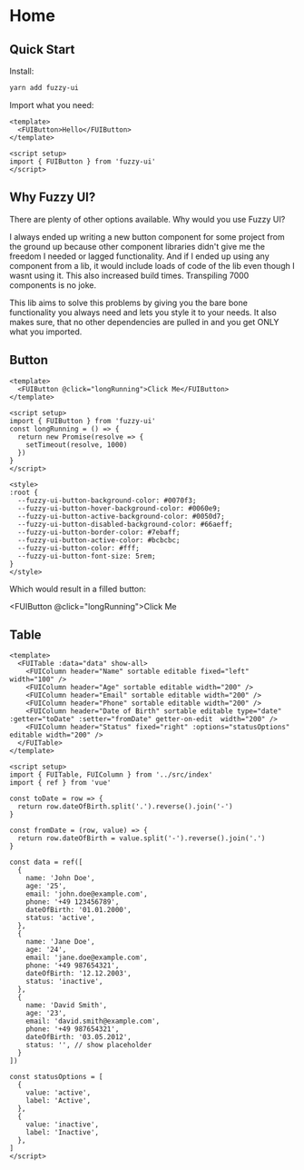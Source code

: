 # Home

## Quick Start

Install:

```sh
yarn add fuzzy-ui
```

Import what you need:

```vue
<template>
  <FUIButton>Hello</FUIButton>
</template>

<script setup>
import { FUIButton } from 'fuzzy-ui'
</script>
```

## Why Fuzzy UI?

There are plenty of other options available. Why would you use Fuzzy UI?

I always ended up writing a new button component for some project from the ground up because other component libraries didn't give me the freedom I needed or lagged functionality. And if I ended up using any component from a lib, it would include loads of code of the lib even though I wasnt using it. This also increased build times. Transpiling 7000 components is no joke.

This lib aims to solve this problems by giving you the bare bone functionality you always need and lets you style it to your needs. It also makes sure, that no other dependencies are pulled in and you get ONLY what you imported.

## Button

```vue
<template>
  <FUIButton @click="longRunning">Click Me</FUIButton>
</template>

<script setup>
import { FUIButton } from 'fuzzy-ui'
const longRunning = () => {
  return new Promise(resolve => {
    setTimeout(resolve, 1000)
  })
}
</script>

<style>
:root {
  --fuzzy-ui-button-background-color: #0070f3;
  --fuzzy-ui-button-hover-background-color: #0060e9;
  --fuzzy-ui-button-active-background-color: #0050d7;
  --fuzzy-ui-button-disabled-background-color: #66aeff;
  --fuzzy-ui-button-border-color: #7ebaff;
  --fuzzy-ui-button-active-color: #bcbcbc;
  --fuzzy-ui-button-color: #fff;
  --fuzzy-ui-button-font-size: 5rem;
}
</style>
```

Which would result in a filled button:

<FUIButton @click="longRunning">Click Me</FUIButton>

<script setup>
import { FUIButton } from '../src/index'
const longRunning = () => {
  return new Promise(resolve => {
    setTimeout(resolve, 1000)
  })
}

import { FUITable, FUIColumn } from '../src/index'
import { ref } from 'vue'

const toDate = row => {
  return row.dateOfBirth.split('.').reverse().join('-')
}

const fromDate = (row, value) => {
  return row.dateOfBirth = value.split('-').reverse().join('.')
}

const data = ref([
  {
    name: 'John Doe',
    age: '25',
    email: 'john.doe@example.com',
    phone: '+49 123456789',
    dateOfBirth: '01.01.2000',
    status: 'active',
  },
  {
    name: 'Jane Doe',
    age: '24',
    email: 'jane.doe@example.com',
    phone: '+49 987654321',
    dateOfBirth: '12.12.2003',
    status: 'inactive',
  },
  {
    name: 'David Smith',
    age: '23',
    email: 'david.smith@example.com',
    phone: '+49 987654321',
    dateOfBirth: '03.05.2012',
    status: '', // show placeholder
  }
])

const statusOptions = [
  {
    value: 'active',
    label: 'Active',
  },
  {
    value: 'inactive',
    label: 'Inactive',
  },
]
</script>

<style>
:root {
  --fuzzy-ui-button-background-color: #0070f3;
  --fuzzy-ui-button-hover-background-color: #0060e9;
  --fuzzy-ui-button-active-background-color: #0050d7;
  --fuzzy-ui-button-disabled-background-color: #66aeff;
  --fuzzy-ui-button-border-color: #7ebaff;
  --fuzzy-ui-button-active-color: #bcbcbc;
  --fuzzy-ui-button-color: #fff;
  --fuzzy-ui-button-font-size: 5rem;
}
</style>

## Table

```vue
<template>
  <FUITable :data="data" show-all>
    <FUIColumn header="Name" sortable editable fixed="left" width="100" />
    <FUIColumn header="Age" sortable editable width="200" />
    <FUIColumn header="Email" sortable editable width="200" />
    <FUIColumn header="Phone" sortable editable width="200" />
    <FUIColumn header="Date of Birth" sortable editable type="date" :getter="toDate" :setter="fromDate" getter-on-edit  width="200" />
    <FUIColumn header="Status" fixed="right" :options="statusOptions" editable width="200" />
  </FUITable>
</template>

<script setup>
import { FUITable, FUIColumn } from '../src/index'
import { ref } from 'vue'

const toDate = row => {
  return row.dateOfBirth.split('.').reverse().join('-')
}

const fromDate = (row, value) => {
  return row.dateOfBirth = value.split('-').reverse().join('.')
}

const data = ref([
  {
    name: 'John Doe',
    age: '25',
    email: 'john.doe@example.com',
    phone: '+49 123456789',
    dateOfBirth: '01.01.2000',
    status: 'active',
  },
  {
    name: 'Jane Doe',
    age: '24',
    email: 'jane.doe@example.com',
    phone: '+49 987654321',
    dateOfBirth: '12.12.2003',
    status: 'inactive',
  },
  {
    name: 'David Smith',
    age: '23',
    email: 'david.smith@example.com',
    phone: '+49 987654321',
    dateOfBirth: '03.05.2012',
    status: '', // show placeholder
  }
])

const statusOptions = [
  {
    value: 'active',
    label: 'Active',
  },
  {
    value: 'inactive',
    label: 'Inactive',
  },
]
</script>
```

<FUITable :data="data" class="vp-raw" show-all>
  <FUIColumn header="Name" sortable editable fixed="left" width="100" />
  <FUIColumn header="Age" sortable editable width="200" />
  <FUIColumn header="Email" sortable editable width="200" />
  <FUIColumn header="Phone" sortable editable width="200" />
  <FUIColumn header="Date of Birth" sortable editable type="date" :getter="toDate" :setter="fromDate" getter-on-edit  width="200" />
  <FUIColumn header="Status" fixed="right" :options="statusOptions" editable width="200" />
</FUITable>
